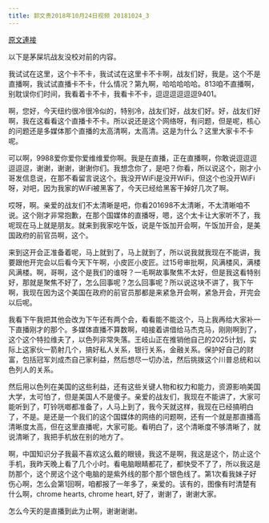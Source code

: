 ```yaml
---
title: 郭文贵2018年10月24日视频 20181024_3
---
```


[原文連接](https://gnews.org/ThreadView/53478340)

以下是茅屎坑战友没校对前的内容。

  我试试在这里，这个卡不卡，我试试在这里卡不卡啊，战友们好，我是。这个不是直播啊，我试试直播卡不卡，什么情况？第九啊，哈哈哈哈哈。813咱不直播啊，别耽误你们时间，我看着卡不卡，我看卡不卡，逗逗逗逗逗逗9401。

  啊，您好，今天纽约很冷很冷似的，特别冷，战友们好，战友们好。好，战友们好啊，我在这看看这个直播卡不卡。所以说还是这个网络呀，有问题，但是呢，核心的问题还是多媒体那个直播的太高清啊，太高清。这是为什么？这里大家卡不卡呢。

  可以啊，9988爱你爱你爱维维爱你啊。我是在直播，正在直播啊，你敢说逗逗逗逗逗逗，谢谢，谢谢，谢谢你们。我想念你了，是吧？你看，所以说这个，刚才小哥发信息说，在那不看留言说这个。我没开WiFi是没开WiFi，但这个也没开WiFi呀，对吧，因为我家的WiFi被黑客了，今天已经给黑客干掉好几次了啊。

  哎呀，啊。亲爱的战友们不太清晰是吧，你看201698不太清晰，不太清晰咱不说。这个刚才非常抱歉，在那个国媒体的直播呀，嗯，这个太卡让大家听不了，我呢现在马上就是朋友。就来到我家吃午饭，说是午饭加开会啊，午饭加开会，是美国政府的前官员啊，这个。

  来到这开会正准备着呢，马上就到了，马上就到了，所以说我就我现在不能讲，我要跟他开完会以后看今天下午啊，小皮匠小皮匠。过15号审批啊，风满楼风，满楼风满楼。啊，哥啊，这个是我们的谁呀？一毛啊故事聚焦不太好，但是我这看特别好，那就是聚焦不好了，怎么回事呢？怎么回事呢？所以说这块不讲了，我下午啊，我现在因为这个美国在政府的前官员那都是来紧急开会啊，紧急开会，开完会以后呢。

  我看下午我把其他会改为下午还有两个会，看看能不能这个，马上我再给大家补一下直播刚才的那个。多媒体直播不算数啊，咱接着讲借给马杰克马，刚刚啊到了，这个这个特拉维夫了，以色列非常失落。王岐山正在推销他自己的2025计划，实际上这家伙一箭射几个，搞好私人关系，银行关系，金融关系。保护好自己的财富，包括冠军刘成杰自己家利益，然后想尽一切办法，然后挑拨这个川普总统和以色列人的关系。

  然后用以色列在美国的这些利益，还有这些关键人物和权力和能力，资源影响美国大学，太可怕了，但是美国人不是傻子。亲爱的战友们，我现在不能讲了，大家可能听到了，叮铃咣啷都准备了，人马上到了，我今天就这样，我现在已经搞明白了，不是。是还是一个我们的这个国媒体的网络的问题啊，还有一个就是那直播高清晰度太高，但在这里直播呢，大家可能。看明白了，这个清晰度不够清晰了，就说清晰了，我把手机放在别的地方了。

  啊，中国知识分子我最不喜欢这么戴的眼镜，我这不是啊，我这是这个，防止这个手机，我昨天晚上看了几个小时。看电脑眼睛都花了，都快受不了了，所以我这是防那个，这个房这个这个电脑的是紫外线的那个那个银色线了。第1次看我妹子好伤心啊，怎么会第1回啊，咱都报了一年多了，亲爱的。该有的，图像有时清楚有什么啊，chrome hearts, chrome heart, 好了，谢谢了，谢谢大家。

  怎么今天的是直播到此为止啊，谢谢谢谢。
